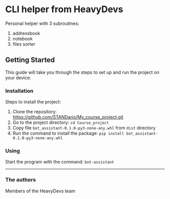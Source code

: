 # CLI helper from HeavyDevs

Personal helper with 3 subroutines:

1.  addressbook
2.  notebook
3.  files sorter

## Getting Started

This guide will take you through the steps to set up and run the project on your device.

### Installation

Steps to install the project:

1. Clone the repository: https://github.com/STANDario/My_course_project.git
2. Go to the project directory: `cd Course_project`
3. Copy file `bot_assistant-0.1.0-py3-none-any.whl` from `dist` directory
4. Run the command to install the package: `pip install bot_assistant-0.1.0-py3-none-any.whl`

### Using

Start the program with the command: `bot-assistant`

---

### The authors

Members of the HeavyDevs team
